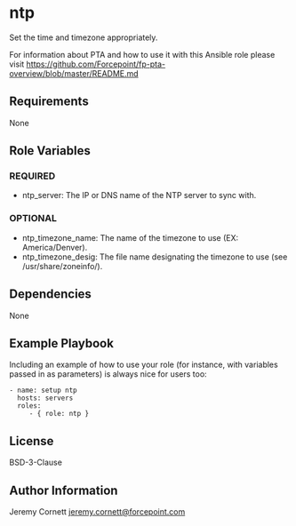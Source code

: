 # ntp

Set the time and timezone appropriately.

For information about PTA and how to use it with this Ansible role please visit https://github.com/Forcepoint/fp-pta-overview/blob/master/README.md

## Requirements

None

## Role Variables

### REQUIRED

* ntp_server: The IP or DNS name of the NTP server to sync with.

### OPTIONAL

* ntp_timezone_name: The name of the timezone to use (EX: America/Denver).
* ntp_timezone_desig: The file name designating the timezone to use (see /usr/share/zoneinfo/).

## Dependencies

None

## Example Playbook

Including an example of how to use your role (for instance, with variables passed in as parameters) is always nice for users too:

    - name: setup ntp
      hosts: servers
      roles:
         - { role: ntp }

## License

BSD-3-Clause

## Author Information

Jeremy Cornett <jeremy.cornett@forcepoint.com>
